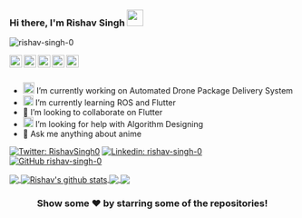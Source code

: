 ### Hi there, I'm Rishav Singh <img src="https://github.com/rishav-singh-0/TheDudeThatCode/blob/master/Assets/Hi.gif" width="29px">



<p align="left"> <img src="https://komarev.com/ghpvc/?username=rishav-singh-0&label=Views&color=blue&style=plastic" alt="rishav-singh-0" /> </p>

<a href="https://twitter.com/rishavsingh0">
  <img align="left" alt="Rishav's Twitter" width="22px" src="https://cdn.jsdelivr.net/npm/simple-icons@v3/icons/twitter.svg" />
</a>
<a href="https://linkedin.com/in/rishav-singh-0">
  <img align="left" alt="Rishav's Linkdein" width="22px" src="https://cdn.jsdelivr.net/npm/simple-icons@v3/icons/linkedin.svg" />
</a>
<a href="https://t.me/rishav_s">
  <img align="left" alt="Rishav's Telegram" width="22px" src="https://cdn.jsdelivr.net/npm/simple-icons@v3/icons/telegram.svg" />
</a>
<a href="https://instagram.com/_._rishav_singh_._/">
  <img align="left" alt="Rishav's Instagram" width="22px" src="https://cdn.jsdelivr.net/npm/simple-icons@v3/icons/instagram.svg" />
</a>
<a href="https://www.youtube.com/channel/UCeql5HBmcs8d0OFT30erYkw/">
  <img align="left" alt="Rishav's Youtube" width="22px" src="https://cdn.jsdelivr.net/npm/simple-icons@v3/icons/youtube.svg" />
</a>

<br/>
<br/>


- <img src="https://github.com/TheDudeThatCode/TheDudeThatCode/blob/master/Assets/Developer.gif" width="20px"> I’m currently working on Automated Drone Package Delivery System
- <img src="https://github.com/TheDudeThatCode/TheDudeThatCode/blob/master/Assets/Rocket.gif" width="18px"> I’m currently learning ROS and Flutter
- 👯 I’m looking to collaborate on Flutter
- <img src="https://github.com/TheDudeThatCode/TheDudeThatCode/blob/master/Assets/hmm.gif" width="18px"> I’m looking for help with Algorithm Designing
- 💬 Ask me anything about anime 




[![Twitter: RishavSingh0](https://img.shields.io/twitter/follow/rishavsingh0?style=social)](https://twitter.com/rishavsingh0)
[![Linkedin: rishav-singh-0](https://img.shields.io/badge/-rishav-blue?style=flat-square&logo=Linkedin&logoColor=white&link=https://www.linkedin.com/in/rishav-singh-0/)](https://www.linkedin.com/in/rishav-singh-0/)
[![GitHub rishav-singh-0](https://img.shields.io/github/followers/rishav-singh-0?label=follow&style=social)](https://github.com/rishav-singh-0)

<!--
**Languages and Tools:**  

<code><img height="20" src="https://raw.githubusercontent.com/github/explore/80688e429a7d4ef2fca1e82350fe8e3517d3494d/topics/flutter/flutter.png"></code>
<code><img height="20" src="https://raw.githubusercontent.com/github/explore/80688e429a7d4ef2fca1e82350fe8e3517d3494d/topics/dart/dart.png"></code>
<code><img height="20" src="https://raw.githubusercontent.com/github/explore/80688e429a7d4ef2fca1e82350fe8e3517d3494d/topics/android/android.png"></code>
<code><img height="20" src="https://raw.githubusercontent.com/github/explore/80688e429a7d4ef2fca1e82350fe8e3517d3494d/topics/javascript/javascript.png"></code>
<code><img height="20" src="https://raw.githubusercontent.com/github/explore/80688e429a7d4ef2fca1e82350fe8e3517d3494d/topics/nodejs/nodejs.png"></code>    
-->

<a href="https://github.com/rishav-singh-0">
  <img align="center" src="https://github-readme-stats.vercel.app/api/top-langs/?username=rishav-singh-0&theme=light&hide_langs_below=0" />
</a>
<a href="https://github.com/rishav-singh-0">
 <img align="center" src="https://github-readme-stats.vercel.app/api?username=rishav-singh-0&show_icons=true&theme=light&line_height=27" alt="Rishav's github stats"/>
</a>
<a href="https://github.com/rishav-singh-0/rishav-singh-0">
  <img align="center" src="https://github-readme-stats.vercel.app/api/pin/?username=rishav-singh-0&repo=rishav-singh-0&theme=auto" />
</a>
<a href="https://github.com/rishav-singh-0/my-linux-config">
 <img align="center" src="https://github-readme-stats.vercel.app/api/pin/?username=rishav-singh-0&repo=my-linux-config&theme=auto" />
</a>

<div align="center">

### Show some ❤️ by starring some of the repositories!

</div>

